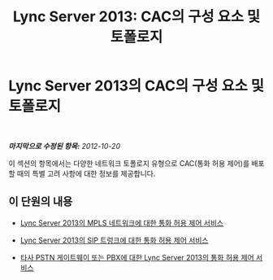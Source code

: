 ﻿---
title: 'Lync Server 2013: CAC의 구성 요소 및 토폴로지'
TOCTitle: CAC의 구성 요소 및 토폴로지
ms:assetid: 83a2ee45-fa96-48da-8a34-f1aced92b3fe
ms:mtpsurl: https://technet.microsoft.com/ko-kr/library/Gg398663(v=OCS.15)
ms:contentKeyID: 49304241
ms.date: 08/24/2015
mtps_version: v=OCS.15
ms.translationtype: HT
---

# Lync Server 2013의 CAC의 구성 요소 및 토폴로지

 

_**마지막으로 수정된 항목:** 2012-10-20_

이 섹션의 항목에서는 다양한 네트워크 토폴로지 유형으로 CAC(통화 허용 제어)를 배포할 때의 특별 고려 사항에 대한 정보를 제공합니다.

## 이 단원의 내용

  - [Lync Server 2013의 MPLS 네트워크에 대한 통화 허용 제어 서비스](lync-server-2013-call-admission-control-on-an-mpls-network.md)

  - [Lync Server 2013의 SIP 트렁크에 대한 통화 허용 제어 서비스](lync-server-2013-call-admission-control-on-a-sip-trunk.md)

  - [타사 PSTN 게이트웨이 또는 PBX에 대한 Lync Server 2013의 통화 허용 제어 서비스](lync-server-2013-call-admission-control-with-a-third-party-pstn-gateway-or-pbx.md)

